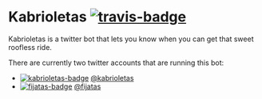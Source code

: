 # Kabrioletas [![travis-badge][]][travis]

[travis]:                https://travis-ci.org/2m/kabrioletas
[travis-badge]:          https://travis-ci.org/2m/kabrioletas.svg?branch=master
[kabrioletas]:           https://twitter.com/kabrioletas
[kabrioletas-badge]:     https://img.shields.io/twitter/follow/kabrioletas.svg?style=social&label=Follow
[fijatas]:               https://twitter.com/fijatas
[fijatas-badge]:         https://img.shields.io/twitter/follow/fijatas.svg?style=social&label=Follow

Kabrioletas is a twitter bot that lets you know when you can get that sweet roofless ride.

There are currently two twitter accounts that are running this bot:

* [![kabrioletas-badge][]][kabrioletas] [@kabrioletas](twitter.com/kabrioletas)
* [![fijatas-badge][]][fijatas] [@fijatas](twitter.com/fijatas)
